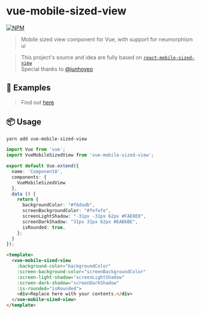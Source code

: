 # vue-mobile-sized-view

[![NPM](https://nodei.co/npm/vue-mobile-sized-view.png)](https://nodei.co/npm/vue-mobile-sized-view/)

> Mobile sized view component for Vue, with support for neumorphism ui  

> This project's source and idea are fully based on [`react-mobile-sized-view`](https://github.com/junhoyeo/react-mobile-sized-view)  
> Special thanks to [@junhoyeo](https://github.com/junhoyeo)

## 🚀 Examples
> Find out [here](https://github.com/junhoyeo/react-mobile-sized-view#-examples)

## 📦 Usage

```bash
yarn add vue-mobile-sized-view
```

```ts
import Vue from 'vue';
import VueMobileSizedView from 'vue-mobile-sized-view';

export default Vue.extend({
  name: 'ComponentA',
  components: {
    VueMobileSizedView
  },
  data () {
    return {
      backgroundColor: "#f6dadb",
      screenBackgroundColor: "#fefefe",
      screenLightShadow: "-31px -31px 62px #FAE0E0",
      screenDarkShadow: "31px 31px 62px #EAB6BE",
      isRounded: true,
    };
  }
});
```

```html
<template>
  <vue-mobile-sized-view
    :background-color="backgroundColor"
    :screen-background-color="screenBackgroundColor"
    :screen-light-shadow="screenLightShadow"
    :screen-dark-shadow="screenDarkShadow"
    :is-rounded="isRounded">
    <div>Replace here with your contents.</div>
  </vue-mobile-sized-view>
</template>
```
